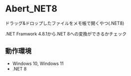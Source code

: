 # Abert_NET8

ドラッグ&amp;ドロップしたファイルをメモ帳で開くやつ(.NET8)

.NET Framwork 4.8.1から.NET 8への変換ができるかチェック

## 動作環境

- Windows 10, Windows 11
- .NET 8
